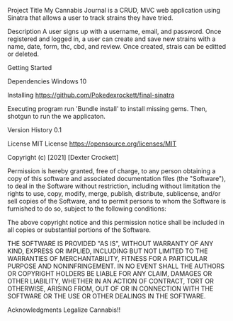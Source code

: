 Project Title
My Cannabis Journal is a CRUD, MVC web application using Sinatra that allows a user to track strains they have tried. 

Description
A user signs up with a username, email, and password. Once registered and logged in, a user can create and save new strains with a name, date, form, thc, cbd, and review. Once created, strais can be editted or deleted. 

Getting Started

Dependencies
 Windows 10

Installing
https://github.com/Pokedexrockett/final-sinatra

Executing program
run 'Bundle install' to install missing gems. Then, shotgun to run the we applicaton. 

Version History
0.1

License
MIT License
https://opensource.org/licenses/MIT

Copyright (c) [2021] [Dexter Crockett]

Permission is hereby granted, free of charge, to any person obtaining a copy
of this software and associated documentation files (the "Software"), to deal
in the Software without restriction, including without limitation the rights
to use, copy, modify, merge, publish, distribute, sublicense, and/or sell
copies of the Software, and to permit persons to whom the Software is
furnished to do so, subject to the following conditions:

The above copyright notice and this permission notice shall be included in all
copies or substantial portions of the Software.

THE SOFTWARE IS PROVIDED "AS IS", WITHOUT WARRANTY OF ANY KIND, EXPRESS OR
IMPLIED, INCLUDING BUT NOT LIMITED TO THE WARRANTIES OF MERCHANTABILITY,
FITNESS FOR A PARTICULAR PURPOSE AND NONINFRINGEMENT. IN NO EVENT SHALL THE
AUTHORS OR COPYRIGHT HOLDERS BE LIABLE FOR ANY CLAIM, DAMAGES OR OTHER
LIABILITY, WHETHER IN AN ACTION OF CONTRACT, TORT OR OTHERWISE, ARISING FROM,
OUT OF OR IN CONNECTION WITH THE SOFTWARE OR THE USE OR OTHER DEALINGS IN THE
SOFTWARE.

Acknowledgments
Legalize Cannabis!!

